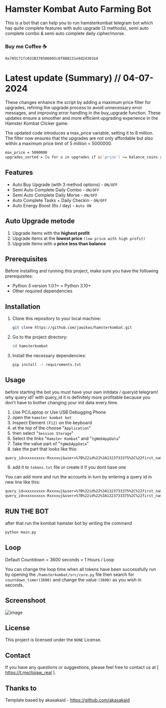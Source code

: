 # Hamster Kombat Auto Farming Bot 
This is a bot that can help you to run hamsterkombat telegram bot which has quite complete features with auto upgrade (3 methods), semi auto complete combo & semi auto complete daily cipher/morse.

### Buy me Coffee ☕ 
```
0x705C71fc031B378586695c8f888231e9d24381b4
```

# Latest update (Summary) // 04-07-2024
These changes enhance the script by adding a maximum price filter for upgrades, refining the upgrade process to avoid unnecessary error messages, and improving error handling in the buy_upgrade function. These updates ensure a smoother and more efficient upgrading experience in the Hamster Kombat Clicker game.

The updated code introduces a max_price variable, setting it to 8 million. The filter now ensures that the upgrades are not only affordable but also within a maximum price limit of 5 million = 5000000.

  ```bash
max_price = 5000000
upgrades_sorted = [u for u in upgrades if u['price'] <= balance_coins and u['price'] <= max_price]
  ```
## Features
- Auto Buy Upgrade (with 3 method options) - `ON/OFF`
- Semi Auto Complete Daily Combo - `ON/OFF`
- Semi Auto Complete Daily Morse - `ON/OFF`
- Auto Complete Tasks + Daily Checkin - `ON/OFF`
- Auto Energy Boost (6x / day) - `Auto ON`

##  Auto Upgrade metode
  1. Upgrade items with the **highest profit**
  2. Upgrade items at the **lowest price** `(low price with high profit)`
  3. Upgrade items with a **price less than balance**

## Prerequisites
Before installing and running this project, make sure you have the following prerequisites:
- Python 3 version 1.0.1+ = Python 3.10+
- Other required dependencies

## Installation
1. Clone this repository to your local machine:
    ```bash
    git clone https://github.com/jawikas/hamsterkombat.git
    ```
2. Go to the project directory:
    ```bash
    cd hamsterkombat
    ```
3. Install the necessary dependencies:
    ```bash
    pip install -r requirements.txt
    ```

## Usage
before starting the bot you must have your own initdata / queryid telegram! why query id? with query_id it is definitely more profitable because you don't have to bother changing your init data every time.

1. Use PC/Laptop or Use USB Debugging Phone
2. open the `hamster kombat bot`
3. Inspect Element `(F12)` on the keyboard
4. at the top of the choose "`Application`" 
5. then select "`Session Storage`" 
6. Select the links "`Hamster Kombat`" and "`tgWebAppData`"
7. Take the value part of "`tgWebAppData`"
8. take the part that looks like this: 

```txt 
query_id=xxxxxxxxx-Rxxxxuj&user=%7B%22id%22%3A1323733375%2C%22first_name%22%3A%22xxxx%22%2C%22last_name%22%3A%22%E7%9A%BF%20xxxxxx%22%2C%22username%22%3A%22xxxxx%22%2C%22language_code%22%3A%22id%22%2C%22allows_write_to_pm%22%3Atrue%7D&auth_date=xxxxx&hash=xxxxxxxxxxxxxxxxxxxxxxxxxxxxxxxxxxxxxxxxxxxxxxxxxxxxxxxxxxxxxx
```
9. add it to `tokens.txt` file or create it if you dont have one


You can add more and run the accounts in turn by entering a query id in new line like this:
```txt
query_id=xxxxxxxxx-Rxxxxuj&user=%7B%22id%22%3A1323733375%2C%22first_name%22%3A%22xxxx%22%2C%22last_name%22%3A%22%E7%9A%BF%20xxxxxx%22%2C%22username%22%3A%22xxxxx%22%2C%22language_code%22%3A%22id%22%2C%22allows_write_to_pm%22%3Atrue%7D&auth_date=xxxxx&hash=xxxxxxxxxxxxxxxxxxxxxxxxxxxxxxxxxxxxxxxxxxxxxxxxxxxxxxxxxxxxxx
query_id=xxxxxxxxx-Rxxxxuj&user=%7B%22id%22%3A1323733375%2C%22first_name%22%3A%22xxxx%22%2C%22last_name%22%3A%22%E7%9A%BF%20xxxxxx%22%2C%22username%22%3A%22xxxxx%22%2C%22language_code%22%3A%22id%22%2C%22allows_write_to_pm%22%3Atrue%7D&auth_date=xxxxx&hash=xxxxxxxxxxxxxxxxxxxxxxxxxxxxxxxxxxxxxxxxxxxxxxxxxxxxxxxxxxxxxx
```
## RUN THE BOT
after that run the kombat hamster bot by writing the command

```bash
python main.py
```

## Loop
Default Countdown = 3600 seconds = 1 Hours / Loop

You can change the loop time when all tokens have been successfully run by opening the `/hamsterkombat/src/core.py` file then search for `countdown_timer(3600)` and change the value `(3600)` as you wish in seconds.  

## Screenshoot
![image](https://github.com/jawikas/hamsterkombat/assets/63976518/de33ad9f-f5ea-451e-a9ac-bce8d525e28f)

## License
This project is licensed under the `NONE` License.

## Contact
If you have any questions or suggestions, please feel free to contact us at [ https://t.me/itsjaw_real ].

## Thanks to
Template based by akasakaid - https://github.com/akasakaid
